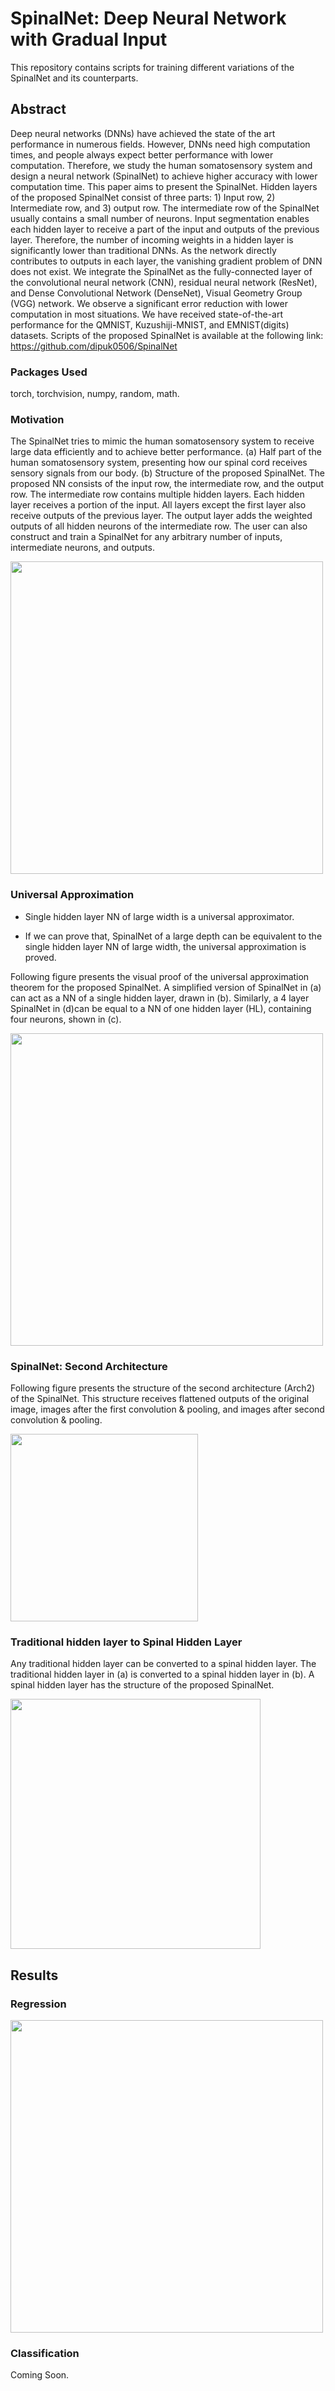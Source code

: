 # SpinalNet: Deep Neural Network with Gradual Input

This repository contains scripts for training different variations of the SpinalNet and its counterparts.

## Abstract
Deep neural networks (DNNs) have achieved the state of the art performance in numerous fields. However, DNNs need high computation times, and people always expect better performance with lower computation. Therefore, we study the human somatosensory system and design a neural network (SpinalNet) to achieve higher accuracy with lower computation time. This paper aims to present the SpinalNet. Hidden layers of the proposed SpinalNet consist of three parts: 1) Input row, 2) Intermediate row, and 3) output row. The intermediate row of the SpinalNet usually contains a small number of neurons. Input segmentation enables each hidden layer to receive a part of the input and outputs of the previous layer.  Therefore, the number of incoming weights in a hidden layer is significantly lower than traditional DNNs.  As the network directly contributes to outputs in each layer, the vanishing gradient problem of DNN does not exist. We integrate the SpinalNet as the fully-connected layer of the convolutional neural network (CNN), residual neural network (ResNet), and Dense Convolutional Network (DenseNet), Visual Geometry Group (VGG) network. We observe a significant error reduction with lower computation in most situations. We have received state-of-the-art performance for the QMNIST, Kuzushiji-MNIST, and EMNIST(digits) datasets. Scripts of the proposed SpinalNet is available at the following link: https://github.com/dipuk0506/SpinalNet 


### Packages Used

torch,
torchvision,
numpy,
random,
math.

### Motivation
The SpinalNet tries to mimic the human somatosensory system to receive large data efficiently and to achieve better performance. (a) Half part of the human somatosensory system, presenting how our spinal cord receives sensory signals from our body. (b) Structure of the proposed SpinalNet. The proposed NN consists of the input row, the intermediate row, and the output row. The intermediate row contains multiple hidden layers. Each hidden layer receives a portion of the input. All layers except the first layer also receive outputs of the previous layer. The output layer adds the weighted outputs of all hidden neurons of the intermediate row. The user can also construct and train a SpinalNet for any arbitrary number of inputs, intermediate neurons, and outputs.


<img src="https://github.com/dipuk0506/SpinalNet/blob/master/Human_sensory.png" width="500">


### Universal Approximation

- Single hidden layer NN of large width is a universal approximator.

- If we can prove that, SpinalNet of a large depth can be equivalent to the single hidden layer NN of large width, the universal approximation is proved.

Following figure presents the visual proof of the universal approximation theorem for the proposed SpinalNet. A simplified version of SpinalNet in (a) can act as a NN of a single hidden layer, drawn in (b). Similarly, a 4 layer SpinalNet in (d)can be equal to a NN of one hidden layer (HL), containing four neurons, shown in (c). 


<img src="https://github.com/dipuk0506/SpinalNet/blob/master/UA_one_layer.png" width="500">

### SpinalNet: Second Architecture

Following figure presents the structure of the second architecture (Arch2) of the SpinalNet. This structure receives flattened outputs of the original image, images after the first convolution & pooling, and images after second convolution & pooling.

<img src="https://github.com/dipuk0506/SpinalNet/blob/master/SNArch2.png" width="300">



### Traditional hidden layer to Spinal Hidden Layer

Any traditional hidden layer can be converted to a spinal hidden layer. The traditional hidden layer in (a) is converted to a spinal hidden layer in (b). A spinal hidden layer has the structure of the proposed SpinalNet.

<img src="https://github.com/dipuk0506/SpinalNet/blob/master/SpinalHL.png" width="400">

## Results
### Regression

<img src="https://github.com/dipuk0506/SpinalNet/blob/master/Spinal_Regression.png" width="500">

### Classification
Coming Soon.

